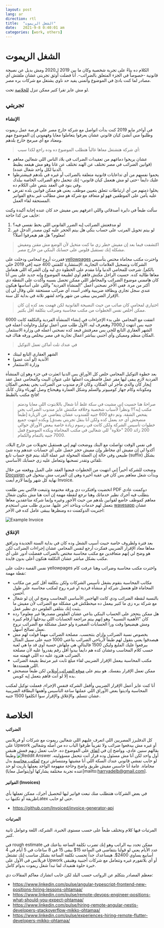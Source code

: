 ```yaml
---
layout: post
lang: ar
direction: rtl
title:  "الشغل الريموت"
date:   2021-9-8 0:40:01 am
categories: [work, others]
---
```


# الشغل الريموت

الكلام ده بناءً على تجربة شخصية وكان ما بين 2019 ل2020 ومش بديل عن نصيحة قانونية -خصوصاً في الجزء المتعلق بالضرائب-. أنا فضلت أوثق تجربتي عشان ملقتش أي مصادر لما كنت بادئ في الموضوع وأتمنى يفيد حد ناوي يشتغل مع شركات بره مصر.

لو مش عايز تقرا كتير ممكن تنزل [للخلاصة](#الخلاصة) تحت.

## تجربتي

### الإنشاء 
في أواخر مايو 2019 كنت بدأت اتواصل مع شركة خارج مصر على فرصة عمل ريموت وطلبوا مني أنشئ كيان قانوني عشان يعرفوا يتعاملوا معايا وفهموني إن الموضوع مهم ومعتاد مع أي مبرمج خارج بلدهم.

> أي شركة هتشتغل معاها غالباً هتطلب الموضوع ده وده راجع لكذا سبب:
- عشان يريحوا دماغهم من تعقيدات الضرائب في بلاد الناس اللي شغالين معاهم (قوانين الضرائب في مصر تختلف عن الهند تختلف عن غانا وهو مش هيقعد يظبط الدنيا لكل واحد شغال عنده).
- يحموا نفسهم من أي تداعايات قانونية متعلقة بالضرائب أو غيره في بلدهم فبيشترطوا عليك دايماً -حتى لو مش هتعمل كيان قانوني- إنك تتحمل دفع الضرائب الخاصة ببلدك وفي بنود في العقد بتنص على الكلام ده.
- يخلوا ذمتهم من أي ارتباطات تتعلق بتعيين موظف. يعني هو ممكن قوانين بلده تفرض عليه يأمن على الموظفين فهو لو متعاقد مع شركة هو مش مطالب غير بدفع الفواتير المستحقة لقاء العمل. 

سألت طبعاً في دايرة أصدقائي واللي اعرفهم بس مفيش حد كان عنده إجابة أكيدة وكنت خايف من كذا حاجة:
1. لو مدفعتش الضرائب إيه الضرر القانوني اللي بحط نفسي فيه؟
2. لو بيتم تحويل المرتب على حساب بنكي هل بيتم الحجر عليه كون مصدر الدخل غير معلوم؟ هل هم هيعرفوا أصلاً؟!

> اكتشفت فيما بعد إن مفيش خطر زي ما كنت متخيل لأن الوضع مش مقنن ومفيش مشكلة إنك تستقبل فلوس على حسابك البنكي من خارج مصر. 

فقررت أروح لمحامي ودخلت على [yellowpages](https://www.yellowpages.com.eg/) واخترت مكتب محاماة مختص بتأسيس الشركات وتسجيل العلامات التجارية. الإستشارة كلفتني 400 جنيه [في 2019 خلي بالكم]. شرحت للمحامي الدنيا وأنا مقدم على الخطوة دي ليه وإن الشركة اللي هتعامل معاها طالبة كده. حسيت الراجل مكنش فاهم أوي لطبيعة الموضوع وإنه جديد على بس أنا كان هاممني موضوع الضرائب والمخاطر اللي ممكن تحصل بسببه وأكدت على النقطة دي أكتر من مرة. ففي الأخر نصحني أعمل "المنشأة الفردية" واللي على أساسها هيكون عندي سجل تجاري وبطاقة ضريبية واقدر أسدد أي ضرائب مستحقة علي وقال لي إن الإقرار الضريبي بيبقى من شهر واحد لشهر تلاتة في بداية كل سنة.

> اختياري لمحامي كان صائب من حيث النصيحة القانونية لكن فهمت بعد كده إن كان ممكن أخلص نفس الخطوات من مكتب محاسبة وضرائب بتكلفة أقل بكتير.

اتفقت مع المحامي على بدء الإجراءات في إنشاء المنشأة الفردية والتكلفة كانت 6000 جنيه بس انتهت ل7000 وهنعرف ليه. الأول طلب مني أعمل توكيل وحاولت أعمله في الشهر العقاري التابع للحي بس معرفتش فبعد كده نصحني أعمله في وزارة الاستثمار. المكان منظم ومميكن وأي أجنبي بيباشر أعمال تجارية في مصر بيخلص ورقه هناك فيه. 

> في عندك تلت أماكن تعمل التوكيل
- الشهر العقاري التابع لبيتك
- الأندية (لو أنت عضو)
- وزارة الاستثمار

بعد خطوة التوكيل المحامي خلص كل الأوراق بس الدنيا اتعثرت في جزء وهو إن المنشأة الفردية لازم يبقى ليها مقر عمل فاضطريت اعملها على عنوان البيت والمحامي عمل عقد إيجار كأن والدي مأجر لي المكان، وكان لازم مندوب من الضرائب يجي يفحص المكان ومكوناته وكام جهاز كومبيوتر والسلم وشكل العمارة وهيحتاج وصل كهرباء وغاز، كأنك فاتح مكتب بالظبط!

>صراحةً هنا حسيت إني مشيت في سكة غلط أنا شغال باللابتوت اللي معايا ودمتم مكتب إيه؟!! ونظراً لأسباب شخصية وخلافه مكنتش عايز مندوب الضرائب يجي يفحص الشقة. وتم دفع 600 جنيه للمندوب عشان يتغاضى عن الزيارة [طبعاً منصحش أي حد يعمل كده ولكن أنا بنقل تجربتي بصدق] وبكده انتهت جميع خطوات تأسيس الشركة ولكن كانت في رسوم زيادة خاصة ببعض الأوراق حوالي 200 زائد 200 "حلاوة" للي شغالين في مكتب المحاماة وبكده الموضوع قفل 7000 جنيه بالتمام والكمام.

في نفس الوقت تواصلت مع البنك ووضحت لهم إني هستقبل تحويلات من خارج البلاد، أكدوا لي إن مفيش أي مخاطر وإن مفيش حجز حصل على أي حسابات عندهم وده شئ طبيعي وفي حالة إن العملة المحولة غير عملة البلد بيتم فتح حساب تابع (suffix) بشكل تلقائي وتقدر تسحبها وتتعامل عليه زي حسابك الأساسي. 

وضحت للشركة أخيراً إني انتهيت من الخطوات فبعتوا العقد على الميل ووقعته من خلال [Docusign](https://www.docusign.com/) وبدأت شغل معاهم بس كان في عقبة أخيرة وهي إن المرتب مش بيتحول في نهاية كل شهر وإنما لازم أبعت Invoice.

اتخضيت وافتكرت دي ورقة مختومة وتتبعت فاكس بس طلعت PDF دوكمنت عادي بتطلب فيه أجرك نظير خدماتك وهنا نرجع لنقطة مهمة إن أنت هنا مش بتكون شغال معاهم كموظف خاضع لقوانين بلدهم من حيث اﻷجور وغيره وإنما شركة متاعقدين معاها بتعمل لهم خدمات وبتاخد أجر عليها.
مديري طلب مني استخدم [wavesapp](https://www.waveapps.com) عشان اجنريت الدوكمنت ده ومنظرها بيبقى عامل كده في الأخر:

![Example Invoice](/assets/img/example_invoice.png)

### الإغلاق
بعد فترة ولظروف خاصة حبيت أسيب الشغل وده كان في بداية السنة الجديدة وترافق معاها معاد الإقرار الضريبي ففكرت أرجع لنفس المحامي عشان إجراءات الضرائب لكن هو وضح لي إنهم متعاقدين مع مكتب محاسبة مختص بالضرائب ففضلت أدور على أي مكتب بشكل مباشر عشان التكلفة هتكون أعلى بدون فايدة. 

نفس القصة دخلت على yellowpages واخترت مكتب محاسبة وضرائب وهنا عرفت كام نقطة مهمة:
- مكاتب المحاسبة بتقوم بشغل تأسيس الشركات ولكن بتكلفة أقل كتير من مكاتب المحاماة فلو هتعمل شركة أو منشأة فردية او غيره روح لمكتب محاسبة على طول أحسن. 
- بالنسبة لنقطة الضرائب ودي كانت الهاجس الأساسي المحاسب وضح لي إن لو شغال مع شركة بره زي ما كتير بيعمل ده ميحطكش في مشكلة مع الضرائب لأن مفيش ما يثبت إنك بتتلقى الفلوس دي نظير عمل. 
- هل ممكن يتحجز على الحساب البنكي بتاعي عشان الفلوس مصدرها غير معلوم؟ رده كان "الأهمية النسبية" وهو إنهم بيتم مراجعة الحسابات اللي بيدخلها أرقام كبيرة ومش هيضيعوا وقت ورا الحسابات الصغيرة ولو حصل مشكلة مع الضرائب نروح نعمل تصالح أسهل.
- بخصوص نسبة الضرائب وإزاي بتتحسب. مصلحة الضرائب مهماً قولت لهم مش هيصدقوا يعني بتقول لهم طبقاً لأرباحي الضرائب بتاعتي 1000 جنيه على سبيل المثال بيرفعوا عليك الملبغ وليكن 1500 فالبتالي هي ملهاش حسبة أوي قد ما هي لعبة حسب كلام المحاسب وعشان كده هم دايماً بيدوا أقل رقم يقدروا عليه لأن مصلحة الضرائب هتزود عليه ده اللي فهمته منه. 
- مكتب المحاسبة بيعمل الإقرار الضريبي لقاء مبلغ ثابت غير مرتبط بقيمة الضرائب اللي هتستددها.
- ممكن تعمل الإقرار بنفسك. هو بيتم على [موقع الضرائب أونلاين](https://eservice.incometax.gov.eg/etax) لكن طبعاً منصحش بده إلا لو أنت فاهم بتعمل إيه كويس.

أنا كنت عايز أعمل الإقرار الضريبي وأقفل الشركة فنفس الإجراء، فعملت توكيل لمكتب المحاسبة واديتوا بعض الأوراق اللي عملتها ساعة التأسيس وأهمها البطاقة الضريبية عشان تتسلم.
والإغلاق والإقرار سوا اتكلفوا 1500 جنيه. 


# الخلاصة

#### الضرائب

كل الدفلبرز المصريين اللي اتعرف عليهم اللي شغالين ريموت مع شركات أو فريلانس على Upwork أو غيره مش بيدفعوا ضرائب ولا تقريباً طرقوا الباب ده من أصله وشغالين بقالهم سنين عادي، وواضح إن في [اتفاق](https://www.reddit.com/r/Egypt/comments/gtuki0/taxes_and_tins_for_freelancers/fsescci/?context=3) على الموضوع ده. حابب تعمل زيهم فمش هتبقى أول واحد لكن أنا مش مسئول وده قرار أنت تتحمل مسؤوليته.
![Reddit Answer](/assets/img/reddit_answer.png)
 وطبعاً لو حابب تمشي قانوني عندك السكة اللي أنا مشيتها ومتنساش تروح [لمكتب محاسبة](#الإغلاق) بدل محاماة. عامةَ أنا حاسس مفيش طريق واضح وحاجة مفهومة الواحد يعملها ياريت لو حد عنده تجربة مختلفة يشاركها أو(يتواصل معايا)[mailto:harryadelb@gmail.com].

#### الفواتير (Invoices)
في بعض الشركات هتتطلب منك تبعت فواتير ليها لتحصيل أجرك، ممكن تعملها بأي طريقة أو تكتبها بLatex حتى لو حابب.
- https://github.com/Invoiced/invoice-generator-api 

#### المرتبات

المرتبات فيها كلام وتختلف طبعاً على حسب مستوى الخبرة، الشركة، اللغة وعوامل تانية كتير. 

في rough estimate ممكن تحدد بيه الراتب وهو إنك تضرب تكلفة الساعة بتاعتك في عدد الأيام يعني لو قولنا بتتقاضى في الساعة 15$ يبقى 15 في 8 ساعات في 5 أيام في 4 أسابيع يساوي 2400$. هيساعدك جداً تحسب تكلفة الساعة بشكل مناسب إنك تشتغل فريلانس في الأول على Upwork أو أي بلاتفورم غيره وتتعامل مع شركات أجنبية وهتبقى خبرة حلوة هتفيدك لما تبدأ شغل ريموت بدوام كامل.

معظم المصادر بتتكلم عن الرواتب حسب البلد لكن حابب اتشارك معاكم المقالات دي:
- https://www.linkedin.com/pulse/angular-typescript-frontend-new-positions-hiring-lessons-ohtamaa/
- https://www.linkedin.com/pulse/remote-devops-engineer-positions-what-should-you-expect-ohtamaa/
- https://www.linkedin.com/pulse/hiring-remote-angular-nestjs-developers-stackoverflow-mikko-ohtamaa/
- https://www.linkedin.com/pulse/experiences-hiring-remote-flutter-developers-mikko-ohtamaa/


